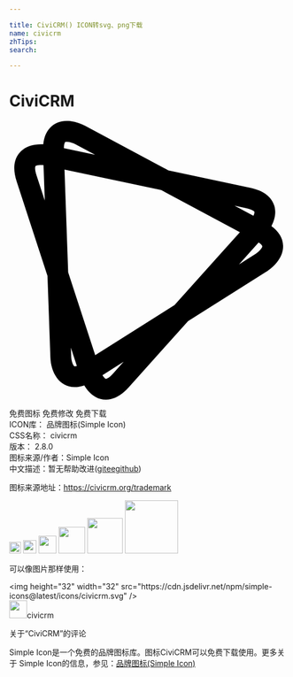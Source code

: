 ```yaml
---

title: CiviCRM() ICON转svg、png下载
name: civicrm
zhTips: 
search: 

---
```


# CiviCRM  <small style="font-size: 60%;font-weight: 100"></small>

<div id="svg" class="svg-wrap">
<svg xmlns="http://www.w3.org/2000/svg" viewBox="0 0 24 24" role="img"><title>CiviCRM icon</title><path d="M22.565 9.054c.248-.477.45-1.125.235-1.786-.25-.766-.939-1.275-2.051-1.511l-7.052-1.5L6.496.405C6.418.363 5.717 0 4.951 0 4.38 0 3.888.198 3.527.571c-.337.349-.539.834-.603 1.444a3.184 3.184 0 0 0-.199-.006c-1.089 0-1.648.456-1.926.839C.369 3.44.315 4.241.638 5.23l2.649 8.118.251 7.033c.044 1.222.719 2.536 2.098 2.537.264 0 .537-.051.82-.15.328.556.92 1.232 1.864 1.232.666 0 1.324-.357 1.956-1.063l5.11-5.697 6.783-4.283c.147-.094 1.444-.95 1.398-2.229-.022-.642-.362-1.202-1.002-1.674zM7.396 20.166l-2.328-7.134-.316-8.847 8.326 1.771 6.771 3.622-5.63 6.279-6.823 4.309zM20.377 7.51c.545.116.709.279.72.313.021.063-.017.196-.087.344l-1.623-.868.99.211zM4.951 1.792c.269 0 .607.145.7.193l1.738.929-2.693-.573c.013-.323.08-.484.12-.526.012-.011.062-.023.135-.023zm-2.61 2.882c-.195-.595-.093-.773-.092-.774.019-.026.167-.099.476-.099.083 0 .159.005.221.011l.109 3.05-.714-2.188zm2.988 15.642l-.029-.798.514 1.574a.68.68 0 0 1-.178.034c-.146 0-.293-.5-.307-.81zm3.614 1.424c-.414.463-.62.468-.622.468-.058 0-.185-.132-.301-.317l1.818-1.148-.895.997zm12.27-10.299l-1.445.913 1.695-1.89c.249.174.313.298.314.329.006.133-.287.468-.564.648z"/></svg>
</div>
<detail full-name='civicrm'></detail>

<div class="detail-page">
<p>
<span><span class="badge-success badge">免费图标</span> <span class="badge-success badge">免费修改</span>  <span class="badge-success badge">免费下载</span> </span>
<br/>
<span>
ICON库：
<span class="badge-secondary badge">品牌图标(Simple Icon)</span> 
</span>
<br/>
<span>
CSS名称：
<span class="badge-secondary badge">civicrm</span> 
</span>

<br/>
<span>
版本：
<span class="badge-secondary badge">2.8.0</span> 
</span>
<br/>
<span>图标来源/作者：<span class="badge-light badge">Simple Icon</span></span> 
<br/>
<span class="zh-detail">中文描述：暂无<span class="help-link"><span>帮助改进</span>(<a href="https://gitee.com/liuwave/icon-helper/edit/master/json/brands/civicrm.json" target="_blank" rel="noopener noreferrer">gitee</a><a href="https://github.com/liuwave/icon-helper/edit/master/json/brands/civicrm.json" target="_blank" rel="noopener noreferrer">github</a></span>)</span><br/>
</p>
</div><div class="description description alert alert-light"><p>图标来源地址：<a href="https://civicrm.org/trademark" target="_blank" rel="noopener noreferrer">https://civicrm.org/trademark</a></p></div>
<div class="alert alert-dark">
<img height="21" width="21" src="https://cdn.jsdelivr.net/npm/simple-icons@latest/icons/civicrm.svg" />
<img height="24" width="24" src="https://cdn.jsdelivr.net/npm/simple-icons@latest/icons/civicrm.svg" />
<img height="32" width="32" src="https://cdn.jsdelivr.net/npm/simple-icons@latest/icons/civicrm.svg" />
<img height="48" width="48" src="https://cdn.jsdelivr.net/npm/simple-icons@latest/icons/civicrm.svg" />
<img height="64" width="64" src="https://cdn.jsdelivr.net/npm/simple-icons@latest/icons/civicrm.svg" />
<img height="96" width="96" src="https://cdn.jsdelivr.net/npm/simple-icons@latest/icons/civicrm.svg" />

</div>
<div>
  <p>可以像图片那样使用：    
  </p>
  <div class="alert alert-primary" style="font-size: 14px">
    &lt;img height="32" width="32" src="https://cdn.jsdelivr.net/npm/simple-icons@latest/icons/civicrm.svg" /&gt;
    <copy-btn content='<img height="32" width="32" src="https://cdn.jsdelivr.net/npm/simple-icons@latest/icons/civicrm.svg" />'></copy-btn>
  </div>
  <div class="alert alert-secondary">
    <img height="32" width="32" src="https://cdn.jsdelivr.net/npm/simple-icons@latest/icons/civicrm.svg" />civicrm
    <copy-btn content="civicrm" btn-title="复制图标名称"></copy-btn>
  </div>
</div>

<Vssue title="关于“CiviCRM”的评论" >关于“CiviCRM”的评论</Vssue>


<div><p>Simple Icon是一个免费的品牌图标库。图标CiviCRM可以免费下载使用。更多关于  Simple Icon的信息，参见：<a target="_blank" href="https://iconhelper.cn/brands.html">品牌图标(Simple Icon)</a>
</p></div>
